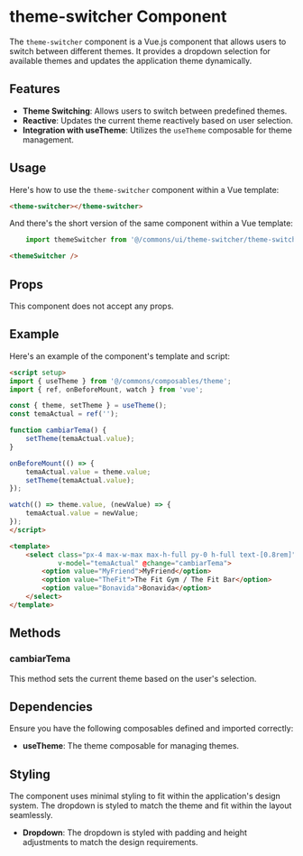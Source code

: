 
# theme-switcher Component

The `theme-switcher` component is a Vue.js component that allows users to switch between different themes. It provides a dropdown selection for available themes and updates the application theme dynamically.

## Features

- **Theme Switching**: Allows users to switch between predefined themes.
- **Reactive**: Updates the current theme reactively based on user selection.
- **Integration with useTheme**: Utilizes the `useTheme` composable for theme management.

## Usage

Here's how to use the `theme-switcher` component within a Vue template:

```html
<theme-switcher></theme-switcher>
```

And there's the short version of the same component within a Vue template:

```JavaScript
    import themeSwitcher from '@/commons/ui/theme-switcher/theme-switcher.vue';
```
```html
<themeSwitcher />
```

## Props

This component does not accept any props.

## Example

Here's an example of the component's template and script:

```html
<script setup>
import { useTheme } from '@/commons/composables/theme';
import { ref, onBeforeMount, watch } from 'vue';

const { theme, setTheme } = useTheme();
const temaActual = ref('');

function cambiarTema() {
    setTheme(temaActual.value);
}

onBeforeMount(() => {
    temaActual.value = theme.value;
    setTheme(temaActual.value);
});

watch(() => theme.value, (newValue) => {
    temaActual.value = newValue;
});
</script>

<template>
    <select class="px-4 max-w-max max-h-full py-0 h-full text-[0.8rem]"
            v-model="temaActual" @change="cambiarTema">
        <option value="MyFriend">MyFriend</option>
        <option value="TheFit">The Fit Gym / The Fit Bar</option>
        <option value="Bonavida">Bonavida</option>
    </select>
</template>
```

## Methods

### cambiarTema

This method sets the current theme based on the user's selection.

## Dependencies

Ensure you have the following composables defined and imported correctly:

- **useTheme**: The theme composable for managing themes.

## Styling

The component uses minimal styling to fit within the application's design system. The dropdown is styled to match the theme and fit within the layout seamlessly.

- **Dropdown**: The dropdown is styled with padding and height adjustments to match the design requirements.
